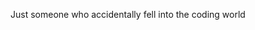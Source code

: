 Just someone who accidentally fell into the coding world

<!---
Verruucy0n/Verruucy0n is a ✨ special ✨ repository because its `README.md` (this file) appears on your GitHub profile.
You can click the Preview link to take a look at your changes.
--->
